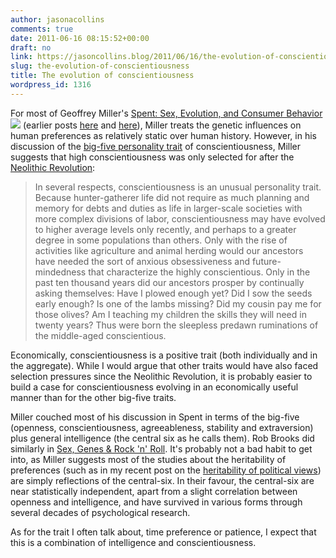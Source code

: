 ```yaml
---
author: jasonacollins
comments: true
date: 2011-06-16 08:15:52+00:00
draft: no
link: https://jasoncollins.blog/2011/06/16/the-evolution-of-conscientiousness/
slug: the-evolution-of-conscientiousness
title: The evolution of conscientiousness
wordpress_id: 1316
---
```


For most of Geoffrey Miller's [Spent: Sex, Evolution, and Consumer Behavior](http://www.amazon.com/gp/product/B0023SDQFI/ref=as_li_ss_tl?ie=UTF8&tag=evolvieconom-20&linkCode=as2&camp=217145&creative=399373&creativeASIN=B0023SDQFI)![](https://www.assoc-amazon.com/e/ir?t=&l=as2&o=1&a=B0023SDQFI&camp=217145&creative=399373) (earlier posts [here](https://jasoncollins.blog/2011/06/maslows-hierarchy/) and [here](https://jasoncollins.blog/2011/06/millers-spent-sex-evolution-and-consumer-behavior/)), Miller treats the genetic influences on human preferences as relatively static over human history. However, in his discussion of the [big-five personality trait](http://en.wikipedia.org/wiki/Big_Five_personality_traits) of conscientiousness, Miller suggests that high conscientiousness was only selected for after the [Neolithic Revolution](http://en.wikipedia.org/wiki/Neolithic_Revolution):


<blockquote>In several respects, conscientiousness is an unusual personality trait. Because hunter-gatherer life did not require as much planning and memory for debts and duties as life in larger-scale societies with more complex divisions of labor, conscientiousness may have evolved to higher average levels only recently, and perhaps to a greater degree in some populations than others. Only with the rise of activities like agriculture and animal herding would our ancestors have needed the sort of anxious obsessiveness and future-mindedness that characterize the highly conscientious. Only in the past ten thousand years did our ancestors prosper by continually asking themselves: Have I plowed enough yet? Did I sow the seeds early enough? Is one of the lambs missing? Did my cousin pay me for those olives? Am I teaching my children the skills they will need in twenty years? Thus were born the sleepless predawn ruminations of the middle-aged conscientious.</blockquote>


Economically, conscientiousness is a positive trait (both individually and in the aggregate). While I would argue that other traits would have also faced selection pressures since the Neolithic Revolution, it is probably easier to build a case for conscientiousness evolving in an economically useful manner than for the other big-five traits.

Miller couched most of his discussion in Spent in terms of the big-five (openness, conscientiousness, agreeableness, stability and extraversion) plus general intelligence (the central six as he calls them). Rob Brooks did similarly in [Sex, Genes & Rock 'n' Roll](https://jasoncollins.blog/2011/06/brookss-sex-genes-rock-n-roll/). It's probably not a bad habit to get into, as Miller suggests most of the studies about the heritability of preferences (such as in my recent post on the [heritability of political views](https://jasoncollins.blog/2011/05/the-heritability-of-feminism/)) are simply reflections of the central-six. In their favour, the central-six are near statistically independent, apart from a slight correlation between openness and intelligence, and have survived in various forms through several decades of psychological research.

As for the trait I often talk about, time preference or patience, I expect that this is a combination of intelligence and conscientiousness.
